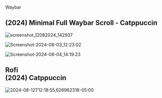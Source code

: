Waybar

(2024) Minimal Full Waybar Scroll - Catppuccin
-----------------------------------------------------

![screenshot_12082024_142937](https://github.com/user-attachments/assets/ea3f1db8-616f-462f-a45d-15ea3686112f)

![Screenshot-2024-08-03_12:23:02](https://github.com/user-attachments/assets/fdfdf859-65ba-4302-b2af-4a49fe05ae1d)

![Screenshot-2024-08-04_14:19:23](https://github.com/user-attachments/assets/6c9f45e8-74ed-4a23-ab8a-ab9891e2eefd)


Rofi              
(2024) Catppuccin
-----------------------------------------------------

![2024-08-12T12:18:55,626962318-05:00](https://github.com/user-attachments/assets/8c16c637-4a3a-4b69-9c4e-045d4b61ed8d)
